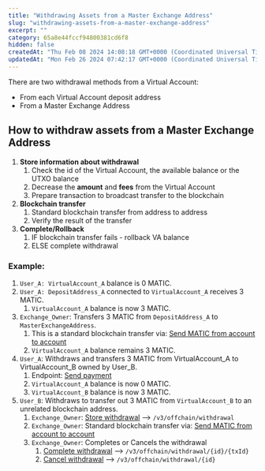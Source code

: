 ```yaml
---
title: "Withdrawing Assets from a Master Exchange Address"
slug: "withdrawing-assets-from-a-master-exchange-address"
excerpt: ""
category: 65a8e44fccf94800381cd6f8
hidden: false
createdAt: "Thu Feb 08 2024 14:08:18 GMT+0000 (Coordinated Universal Time)"
updatedAt: "Mon Feb 26 2024 07:42:17 GMT+0000 (Coordinated Universal Time)"
---
```

There are two withdrawal methods from a Virtual Account:

- From each Virtual Account deposit address
- From a Master Exchange Address

## How to withdraw assets from a Master Exchange Address

1. **Store information about withdrawal**
   1. Check the id of the Virtual Account, the available balance or the UTXO balance
   2. Decrease the **amount** and **fees** from the Virtual Account
   3. Prepare transaction to broadcast transfer to the blockchain
2. **Blockchain transfer**
   1. Standard blockchain transfer from address to address
   2. Verify the result of the transfer
3. **Complete/Rollback**
   1. IF blockchain transfer fails - rollback VA balance
   2. ELSE complete withdrawal

### Example:

1. `User_A: VirtualAccount_A` balance is 0 MATIC.
2. `User_A: DepositAddress_A` connected to `VirtualAccount_A` receives 3 MATIC.
   1. `VirtualAccount_A` balance is now 3 MATIC.
3. `Exchange_Owner`: Transfers 3 MATIC from `DepositAddress_A` to `MasterExchangeAddress`.
   1. This is a standard blockchain transfer via: [Send MATIC from account to account](https://apidoc.tatum.io/tag/Polygon/#operation/PolygonBlockchainTransfer)
   2. `VirtualAccount_A` balance remains 3 MATIC.
4. `User_A`: Withdraws and transfers 3 MATIC from VirtualAccount_A to VirtualAccount_B owned by User_B.
   1. Endpoint: [Send payment](https://apidoc.tatum.io/tag/Transaction/#operation/sendTransaction)
   2. `VirtualAccount_A` balance is now 0 MATIC.
   3. `VirtualAccount_B` balance is now 3 MATIC.
5. `User_B`: Withdraws to transfer out 3 MATIC from `VirtualAccount_B`  to an unrelated blockchain address.
   1. `Exchange_Owner`: [Store withdrawal](https://apidoc.tatum.io/tag/Withdrawal/#operation/storeWithdrawal) --> `/v3/offchain/withdrawal`
   2. `Exchange_Owner`: Standard blockchain transfer via: [Send MATIC from account to account](https://apidoc.tatum.io/tag/Polygon/#operation/PolygonBlockchainTransfer)
   3. `Exchange_Owner`: Completes or Cancels the withdrawal
      1. [Complete withdrawal](https://apidoc.tatum.io/tag/Withdrawal/#operation/completeWithdrawal) --> `/v3/offchain/withdrawal/{id}/{txId}`
      2. [Cancel withdrawal](https://apidoc.tatum.io/tag/Withdrawal/#operation/cancelInProgressWithdrawal) --> `/v3/offchain/withdrawal/{id}`
